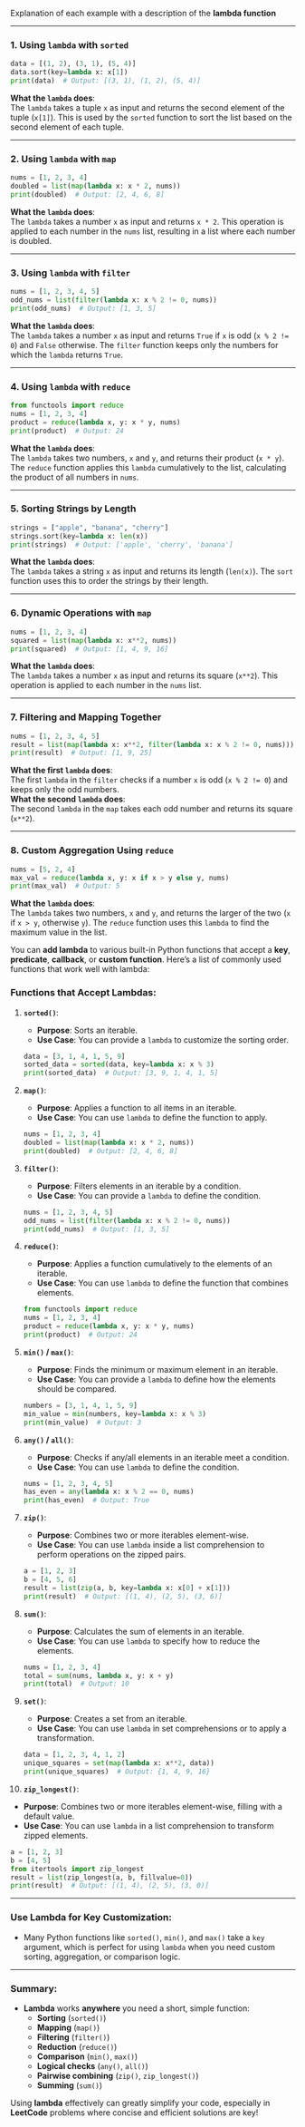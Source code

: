 Explanation of each example with a description of the **lambda function** 

---

### **1. Using `lambda` with `sorted`**
```python
data = [(1, 2), (3, 1), (5, 4)]
data.sort(key=lambda x: x[1])
print(data)  # Output: [(3, 1), (1, 2), (5, 4)]
```
**What the `lambda` does**:  
The `lambda` takes a tuple `x` as input and returns the second element of the tuple (`x[1]`). This is used by the `sorted` function to sort the list based on the second element of each tuple.

---

### **2. Using `lambda` with `map`**
```python
nums = [1, 2, 3, 4]
doubled = list(map(lambda x: x * 2, nums))
print(doubled)  # Output: [2, 4, 6, 8]
```
**What the `lambda` does**:  
The `lambda` takes a number `x` as input and returns `x * 2`. This operation is applied to each number in the `nums` list, resulting in a list where each number is doubled.

---

### **3. Using `lambda` with `filter`**
```python
nums = [1, 2, 3, 4, 5]
odd_nums = list(filter(lambda x: x % 2 != 0, nums))
print(odd_nums)  # Output: [1, 3, 5]
```
**What the `lambda` does**:  
The `lambda` takes a number `x` as input and returns `True` if `x` is odd (`x % 2 != 0`) and `False` otherwise. The `filter` function keeps only the numbers for which the `lambda` returns `True`.

---

### **4. Using `lambda` with `reduce`**
```python
from functools import reduce
nums = [1, 2, 3, 4]
product = reduce(lambda x, y: x * y, nums)
print(product)  # Output: 24
```
**What the `lambda` does**:  
The `lambda` takes two numbers, `x` and `y`, and returns their product (`x * y`). The `reduce` function applies this `lambda` cumulatively to the list, calculating the product of all numbers in `nums`.

---

### **5. Sorting Strings by Length**
```python
strings = ["apple", "banana", "cherry"]
strings.sort(key=lambda x: len(x))
print(strings)  # Output: ['apple', 'cherry', 'banana']
```
**What the `lambda` does**:  
The `lambda` takes a string `x` as input and returns its length (`len(x)`). The `sort` function uses this to order the strings by their length.

---

### **6. Dynamic Operations with `map`**
```python
nums = [1, 2, 3, 4]
squared = list(map(lambda x: x**2, nums))
print(squared)  # Output: [1, 4, 9, 16]
```
**What the `lambda` does**:  
The `lambda` takes a number `x` as input and returns its square (`x**2`). This operation is applied to each number in the `nums` list.

---

### **7. Filtering and Mapping Together**
```python
nums = [1, 2, 3, 4, 5]
result = list(map(lambda x: x**2, filter(lambda x: x % 2 != 0, nums)))
print(result)  # Output: [1, 9, 25]
```
**What the first `lambda` does**:  
The first `lambda` in the `filter` checks if a number `x` is odd (`x % 2 != 0`) and keeps only the odd numbers.  
**What the second `lambda` does**:  
The second `lambda` in the `map` takes each odd number and returns its square (`x**2`).

---

### **8. Custom Aggregation Using `reduce`**
```python
nums = [5, 2, 4]
max_val = reduce(lambda x, y: x if x > y else y, nums)
print(max_val)  # Output: 5
```
**What the `lambda` does**:  
The `lambda` takes two numbers, `x` and `y`, and returns the larger of the two (`x` if `x > y`, otherwise `y`). The `reduce` function uses this `lambda` to find the maximum value in the list.


You can **add lambda** to various built-in Python functions that accept a **key**, **predicate**, **callback**, or **custom function**. Here’s a list of commonly used functions that work well with lambda:

### **Functions that Accept Lambdas**:
1. **`sorted()`**:
   - **Purpose**: Sorts an iterable.
   - **Use Case**: You can provide a `lambda` to customize the sorting order.
   ```python
   data = [3, 1, 4, 1, 5, 9]
   sorted_data = sorted(data, key=lambda x: x % 3)
   print(sorted_data)  # Output: [3, 9, 1, 4, 1, 5]
   ```

2. **`map()`**:
   - **Purpose**: Applies a function to all items in an iterable.
   - **Use Case**: You can use `lambda` to define the function to apply.
   ```python
   nums = [1, 2, 3, 4]
   doubled = list(map(lambda x: x * 2, nums))
   print(doubled)  # Output: [2, 4, 6, 8]
   ```

3. **`filter()`**:
   - **Purpose**: Filters elements in an iterable by a condition.
   - **Use Case**: You can provide a `lambda` to define the condition.
   ```python
   nums = [1, 2, 3, 4, 5]
   odd_nums = list(filter(lambda x: x % 2 != 0, nums))
   print(odd_nums)  # Output: [1, 3, 5]
   ```

4. **`reduce()`**:
   - **Purpose**: Applies a function cumulatively to the elements of an iterable.
   - **Use Case**: You can use `lambda` to define the function that combines elements.
   ```python
   from functools import reduce
   nums = [1, 2, 3, 4]
   product = reduce(lambda x, y: x * y, nums)
   print(product)  # Output: 24
   ```

5. **`min()` / `max()`**:
   - **Purpose**: Finds the minimum or maximum element in an iterable.
   - **Use Case**: You can provide a `lambda` to define how the elements should be compared.
   ```python
   numbers = [3, 1, 4, 1, 5, 9]
   min_value = min(numbers, key=lambda x: x % 3)
   print(min_value)  # Output: 3
   ```

6. **`any()` / `all()`**:
   - **Purpose**: Checks if any/all elements in an iterable meet a condition.
   - **Use Case**: You can use `lambda` to define the condition.
   ```python
   nums = [1, 2, 3, 4, 5]
   has_even = any(lambda x: x % 2 == 0, nums)
   print(has_even)  # Output: True
   ```

7. **`zip()`**:
   - **Purpose**: Combines two or more iterables element-wise.
   - **Use Case**: You can use `lambda` inside a list comprehension to perform operations on the zipped pairs.
   ```python
   a = [1, 2, 3]
   b = [4, 5, 6]
   result = list(zip(a, b, key=lambda x: x[0] + x[1]))
   print(result)  # Output: [(1, 4), (2, 5), (3, 6)]
   ```

8. **`sum()`**:
   - **Purpose**: Calculates the sum of elements in an iterable.
   - **Use Case**: You can use `lambda` to specify how to reduce the elements.
   ```python
   nums = [1, 2, 3, 4]
   total = sum(nums, lambda x, y: x + y)
   print(total)  # Output: 10
   ```

9. **`set()`**:
   - **Purpose**: Creates a set from an iterable.
   - **Use Case**: You can use `lambda` in set comprehensions or to apply a transformation.
   ```python
   data = [1, 2, 3, 4, 1, 2]
   unique_squares = set(map(lambda x: x**2, data))
   print(unique_squares)  # Output: {1, 4, 9, 16}
   ```

10. **`zip_longest()`**:
   - **Purpose**: Combines two or more iterables element-wise, filling with a default value.
   - **Use Case**: You can use `lambda` in a list comprehension to transform zipped elements.
   ```python
   a = [1, 2, 3]
   b = [4, 5]
   from itertools import zip_longest
   result = list(zip_longest(a, b, fillvalue=0))
   print(result)  # Output: [(1, 4), (2, 5), (3, 0)]
   ```

---

### **Use Lambda for Key Customization**:
- Many Python functions like `sorted()`, `min()`, and `max()` take a `key` argument, which is perfect for using `lambda` when you need custom sorting, aggregation, or comparison logic.

---

### **Summary**:
- **Lambda** works **anywhere** you need a short, simple function:
  - **Sorting** (`sorted()`)
  - **Mapping** (`map()`)
  - **Filtering** (`filter()`)
  - **Reduction** (`reduce()`)
  - **Comparison** (`min()`, `max()`)
  - **Logical checks** (`any()`, `all()`)
  - **Pairwise combining** (`zip()`, `zip_longest()`)
  - **Summing** (`sum()`)

Using **lambda** effectively can greatly simplify your code, especially in **LeetCode** problems where concise and efficient solutions are key!